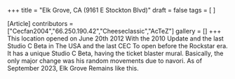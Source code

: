 +++
title = "Elk Grove, CA (9161 E Stockton Blvd)"
draft = false
tags = [ ]

[Article]
contributors = ["Cecfan2004","66.250.190.42","Cheeseclassic","AcTeZ"]
gallery = []
+++
This location opened on June 20th 2012 With the 2010 Update and the last Studio C Beta in The USA and the last CEC To open before the Rockstar era. It has a unique Studio C Beta, having the ticket blaster mural. Basically, the only major change was his random movements due to navori. As of September 2023, Elk Grove Remains like this.